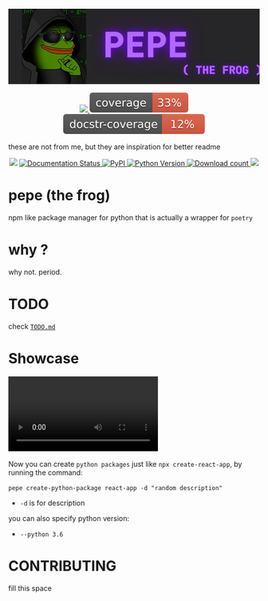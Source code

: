 
![logo](https://github.com/alexzanderr/pepe/blob/main/static/img/logo/pepe-logo.png?raw=True)

<p align="center">
    <a href="https://choosealicense.com/licenses/mit/" alt="License: MIT">
        <img src="https://img.shields.io/badge/license-MIT-green.svg" />
    </a>
    <a href="https://choosealicense.com/licenses/mit/" alt="License: MIT">
        <img src="https://github.com/alexzanderr/pepe/blob/main/static/img/coverage/coverage.svg?raw=True">
    </a>
    <a href="https://choosealicense.com/licenses/mit/" alt="License: MIT">
        <img src="https://github.com/alexzanderr/pepe/blob/main/static/img/coverage/docstr.svg?raw=True">
    </a>
</p>

these are not from me, but they are inspiration for better readme
<p align="center">
    <img src="https://github.com/HunterMcGushion/docstr_coverage/workflows/Python%20package/badge.svg" />
    <a href='https://docstr-coverage.readthedocs.io/en/latest/?badge=latest'>
        <img src='https://readthedocs.org/projects/docstr-coverage/badge/?version=latest' alt='Documentation Status' />
    </a>
    <a href="https://pypi.org/project/docstr-coverage/">
        <img alt="PyPI" src="https://img.shields.io/pypi/v/docstr-coverage">
    </a>
    <a href="https://img.shields.io/pypi/pyversions/docstr-coverage">
        <img alt="Python Version" src="https://img.shields.io/pypi/pyversions/docstr-coverage">
    </a>
    <a href="https://pepy.tech/project/docstr-coverage">
        <img alt="Download count" src="https://static.pepy.tech/personalized-badge/docstr-coverage?period=total&units=international_system&left_color=gray&right_color=orange&left_text=downloads">
    </a>
    <a href="https://black.readthedocs.io/en/stable/" alt="Code Style: Black">
        <img src="https://img.shields.io/badge/code%20style-black-000000.svg" />
    </a>
</p>

# pepe (the frog)
npm like package manager for python that is actually a wrapper for `poetry`

# why ?
why not. period.

# TODO
check [`TODO.md`](https://github.com/alexzanderr/pepe/blob/main/TODO.md)

# Showcase

![Poetry Install](https://raw.githubusercontent.com/alexzanderr/pepe/main/static/video/pepe-showcase.mp4)



Now you can create `python packages` just like `npx create-react-app`, by running the command:
```shell
pepe create-python-package react-app -d "random description"
```
- `-d` is for description

you can also specify python version:
- `--python 3.6`


# CONTRIBUTING
fill this space
